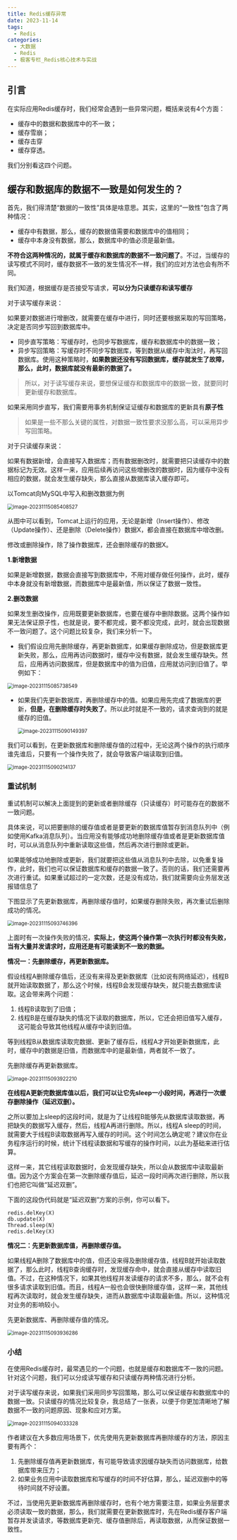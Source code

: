 ```yaml
---
title: Redis缓存异常
date: 2023-11-14
tags: 
  - Redis
categories: 
  - 大数据
  - Redis
  - 极客专栏_Redis核心技术与实战
---
```


## 引言

在实际应用Redis缓存时，我们经常会遇到一些异常问题，概括来说有4个方面：

- 缓存中的数据和数据库中的不一致；
- 缓存雪崩；
- 缓存击穿
- 缓存穿透。

我们分别看这四个问题。

## 缓存和数据库的数据不一致是如何发生的？

首先，我们得清楚“数据的一致性”具体是啥意思。其实，这里的“一致性”包含了两种情况：

- 缓存中有数据，那么，缓存的数据值需要和数据库中的值相同；
- 缓存中本身没有数据，那么，数据库中的值必须是最新值。

**不符合这两种情况的，就属于缓存和数据库的数据不一致问题了**。不过，当缓存的读写模式不同时，缓存数据不一致的发生情况不一样，我们的应对方法也会有所不同。

我们知道，根据缓存是否接受写请求，**可以分为只读缓存和读写缓存**

对于读写缓存来说：

如果要对数据进行增删改，就需要在缓存中进行，同时还要根据采取的写回策略，决定是否同步写回到数据库中。

- 同步直写策略：写缓存时，也同步写数据库，缓存和数据库中的数据一致；
- 异步写回策略：写缓存时不同步写数据库，等到数据从缓存中淘汰时，再写回数据库。使用这种策略时，**如果数据还没有写回数据库，缓存就发生了故障，那么，此时，数据库就没有最新的数据了。**

> 所以，对于读写缓存来说，要想保证缓存和数据库中的数据一致，就要同时更新缓存和数据库。

如果采用同步直写，我们需要用事务机制保证证缓存和数据库的更新具有**原子性**

> 如果是一些不那么关键的属性，对数据一致性要求没那么高，可以采用异步写回策略。

 对于只读缓存来说：

如果有数据新增，会直接写入数据库；而有数据删改时，就需要把只读缓存中的数据标记为无效。这样一来，应用后续再访问这些增删改的数据时，因为缓存中没有相应的数据，就会发生缓存缺失，那么直接从数据库读入缓存即可。

以Tomcat向MySQL中写入和删改数据为例

<img src="https://typora-1309665611.cos.ap-nanjing.myqcloud.com/typora/image-20231115085408527.png" alt="image-20231115085408527" style="zoom: 80%;" />

从图中可以看到，Tomcat上运行的应用，无论是新增（Insert操作）、修改（Update操作）、还是删除（Delete操作）数据X，都会直接在数据库中增改删。

修改或删除操作，除了操作数据库，还会删除缓存的数据X。

**1.新增数据**

如果是新增数据，数据会直接写到数据库中，不用对缓存做任何操作，此时，缓存中本身就没有新增数据，而数据库中是最新值，所以保证了数据一致性。

**2.删改数据**

如果发生删改操作，应用既要更新数据库，也要在缓存中删除数据。这两个操作如果无法保证原子性，也就是说，要不都完成，要不都没完成，此时，就会出现数据不一致问题了。这个问题比较复杂，我们来分析一下。

- 我们假设应用先删除缓存，再更新数据库，如果缓存删除成功，但是数据库更新失败，那么，应用再访问数据时，缓存中没有数据，就会发生缓存缺失。然后，应用再访问数据库，但是数据库中的值为旧值，应用就访问到旧值了。举例如下：

<img src="https://typora-1309665611.cos.ap-nanjing.myqcloud.com/typora/image-20231115085738549.png" alt="image-20231115085738549" style="zoom:80%;" />

- 如果我们先更新数据库，再删除缓存中的值。如果应用先完成了数据库的更新，**但是，在删除缓存时失败了**。所以此时就是不一致的，请求查询到的就是缓存的旧值。

  <img src="https://typora-1309665611.cos.ap-nanjing.myqcloud.com/typora/image-20231115090149397.png" alt="image-20231115090149397" style="zoom:80%;" />

我们可以看到，在更新数据库和删除缓存值的过程中，无论这两个操作的执行顺序谁先谁后，只要有一个操作失败了，就会导致客户端读取到旧值。

<img src="https://typora-1309665611.cos.ap-nanjing.myqcloud.com/typora/image-20231115090214137.png" alt="image-20231115090214137" style="zoom:80%;" />

### 重试机制

重试机制可以解决上面提到的更新或者删除缓存（只读缓存）时可能存在的数据不一致问题。

具体来说，可以把要删除的缓存值或者是要更新的数据库值暂存到消息队列中（例如使用Kafka消息队列）。当应用没有能够成功地删除缓存值或者是更新数据库值时，可以从消息队列中重新读取这些值，然后再次进行删除或更新。

如果能够成功地删除或更新，我们就要把这些值从消息队列中去除，以免重复操作，此时，我们也可以保证数据库和缓存的数据一致了。否则的话，我们还需要再次进行重试。如果重试超过的一定次数，还是没有成功，我们就需要向业务层发送报错信息了

下图显示了先更新数据库，再删除缓存值时，如果缓存删除失败，再次重试后删除成功的情况。

<img src="https://typora-1309665611.cos.ap-nanjing.myqcloud.com/typora/image-20231115093746396.png" alt="image-20231115093746396" style="zoom:80%;" />

上面时有一次操作失败的情况，**实际上，使这两个操作第一次执行时都没有失败，当有大量并发请求时，应用还是有可能读到不一致的数据。**

**情况一：先删除缓存，再更新数据库。**

假设线程A删除缓存值后，还没有来得及更新数据库（比如说有网络延迟），线程B就开始读取数据了，那么这个时候，线程B会发现缓存缺失，就只能去数据库读取。这会带来两个问题：

1. 线程B读取到了旧值；
2. 线程B是在缓存缺失的情况下读取的数据库，所以，它还会把旧值写入缓存，这可能会导致其他线程从缓存中读到旧值。

等到线程B从数据库读取完数据、更新了缓存后，线程A才开始更新数据库，此时，缓存中的数据是旧值，而数据库中的是最新值，两者就不一致了。

先删除缓存再更新数据库。

<img src="https://typora-1309665611.cos.ap-nanjing.myqcloud.com/typora/image-20231115093922210.png" alt="image-20231115093922210" style="zoom:80%;" />

**在线程A更新完数据库值以后，我们可以让它先sleep一小段时间，再进行一次缓存删除操作（延迟双删）。**

之所以要加上sleep的这段时间，就是为了让线程B能够先从数据库读取数据，再把缺失的数据写入缓存，然后，线程A再进行删除。所以，线程A sleep的时间，就需要大于线程B读取数据再写入缓存的时间。这个时间怎么确定呢？建议你在业务程序运行的时候，统计下线程读数据和写缓存的操作时间，以此为基础来进行估算。

这样一来，其它线程读取数据时，会发现缓存缺失，所以会从数据库中读取最新值。因为这个方案会在第一次删除缓存值后，延迟一段时间再次进行删除，所以我们也把它叫做“延迟双删”。

下面的这段伪代码就是“延迟双删”方案的示例，你可以看下。

```
redis.delKey(X)
db.update(X)
Thread.sleep(N)
redis.delKey(X)
```

**情况二：先更新数据库值，再删除缓存值。**

如果线程A删除了数据库中的值，但还没来得及删除缓存值，线程B就开始读取数据了，那么此时，线程B查询缓存时，发现缓存命中，就会直接从缓存中读取旧值。不过，在这种情况下，如果其他线程并发读缓存的请求不多，那么，就不会有很多请求读取到旧值。而且，线程A一般也会很快删除缓存值，这样一来，其他线程再次读取时，就会发生缓存缺失，进而从数据库中读取最新值。所以，这种情况对业务的影响较小。

先更新数据库、再删除缓存值的情况。

<img src="https://typora-1309665611.cos.ap-nanjing.myqcloud.com/typora/image-20231115093936286.png" alt="image-20231115093936286" style="zoom:80%;" />

### 小结

在使用Redis缓存时，最常遇见的一个问题，也就是缓存和数据库不一致的问题。针对这个问题，我们可以分成读写缓存和只读缓存两种情况进行分析。

对于读写缓存来说，如果我们采用同步写回策略，那么可以保证缓存和数据库中的数据一致。只读缓存的情况比较复杂，我总结了一张表，以便于你更加清晰地了解数据不一致的问题原因、现象和应对方案。

<img src="https://typora-1309665611.cos.ap-nanjing.myqcloud.com/typora/image-20231115094033328.png" alt="image-20231115094033328" style="zoom:80%;" />

作者建议在大多数应用场景下，优先使用先更新数据库再删除缓存的方法，原因主要有两个：

1. 先删除缓存值再更新数据库，有可能导致请求因缓存缺失而访问数据库，给数据库带来压力；
2. 如果业务应用中读取数据库和写缓存的时间不好估算，那么，延迟双删中的等待时间就不好设置。

不过，当使用先更新数据库再删除缓存时，也有个地方需要注意，如果业务层要求必须读取一致的数据，那么，我们就需要在更新数据库时，先在Redis缓存客户端暂存并发读请求，等数据库更新完、缓存值删除后，再读取数据，从而保证数据一致性。